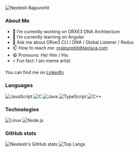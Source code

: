 ![Neelesh Rajpurohit](https://user-images.githubusercontent.com/51902090/116875370-6eae6100-ac38-11eb-94f3-df706f4483f0.png)


### About Me
- 🔭 I’m currently working on ORXE3 DNA Architecture
- 🌱 I’m currently learning on Angular
- 💬 Ask me about ORxe3 CLI / DNA / Global Listener / Redux
- 📫 How to reach me: nrajpurohit@tavisca.com
- 😄 Pronouns: He/ Him / His
- ⚡ Fun fact: I am meme artist

<!-- Actual text -->

You can find me on [LinkedIn](https://www.linkedin.com/in/neelesh-singh-rajpurohit-b3515287/)

### Languages

![JavaScript](https://img.shields.io/badge/-JavaScript-000?&logo=JavaScript)
![C](https://img.shields.io/badge/-C-000?&logo=C)
![Java](https://img.shields.io/badge/-Java-000?&logo=Java&logoColor=007396)
![TypeScript](https://img.shields.io/badge/-TypeScript-000?&logo=TypeScript)
![C++](https://img.shields.io/badge/-C++-000?&logo=c%2b%2b&logoColor=00599C)

### Technologies

![Linux](https://img.shields.io/badge/-Linux-000?&logo=Linux)
![Node.js](https://img.shields.io/badge/-Node.js-000?&logo=node.js)

### GitHub stats
![Neelesh's GitHub stats](https://github-readme-stats.vercel.app/api?username=tavisca-nrajpurohit&hide=stars,issues,contribs&count_private=true&show_icons=true)
![Top Langs](https://github-readme-stats.vercel.app/api/top-langs/?username=tavisca-nrajpurohit&layout=compact)
